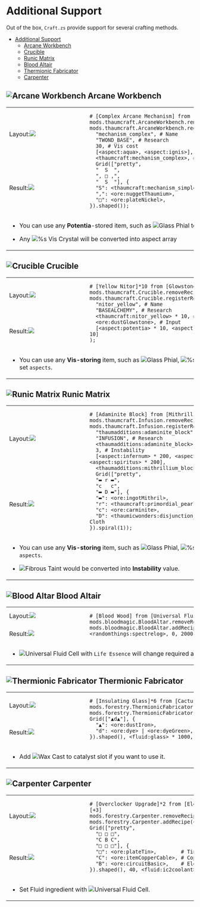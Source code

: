 # Additional Support

Out of the box, `Craft.zs` provide support for several crafting methods.

- [Additional Support](#additional-support)
  - [ Arcane Workbench](#-arcane-workbench)
  - [ Crucible](#-crucible)
  - [ Runic Matrix](#-runic-matrix)
  - [ Blood Altair](#-blood-altair)
  - [ Thermionic Fabricator](#-thermionic-fabricator)
  - [ Carpenter](#-carpenter)








## ![](https://is.gd/rwdlH4 "Arcane Workbench") Arcane Workbench

<table>
<tr >
  <td style="min-width:200px">Layout:<img src="https://i.imgur.com/G2n2JxT.png"></td>
  <td rowspan=2>

```zs
# [Complex Arcane Mechanism] from [Nickel Plate][+5]
mods.thaumcraft.ArcaneWorkbench.removeRecipe(<thaumcraft:mechanism_complex>);
mods.thaumcraft.ArcaneWorkbench.registerShapedRecipe(
  "mechanism_complex", # Name
  "TWOND_BASE", # Research
  30, # Vis cost
  [<aspect:aqua>, <aspect:ignis>],
  <thaumcraft:mechanism_complex>, # Output
  Grid(["pretty",
  "  S  ",
  "‚ □ ‚",
  "  S  "], {
  "S": <thaumcraft:mechanism_simple>, # Simple Arcane Mechanism
  "‚": <ore:nuggetThaumium>,          # Thaumium Nugget
  "□": <ore:plateNickel>,             # Nickel Plate
}).shaped());
```

  </td>
</tr>
<tr><td>Result:<img src="https://i.imgur.com/sxCBPWu.png"></td></tr>
<tr>
  <td colspan=2>

- You can use any **Potentia**-stored item, such as ![](https://is.gd/h2suAr "Glass Phial") to set `Vis cost`.
- Any ![](https://is.gd/mMysWS "%s Vis Crystal") will be converted into aspect array

  </td>
  <td>
</tr>
</table>

## ![](https://is.gd/TQRbxa "Crucible") Crucible

<table>
<tr >
  <td style="min-width:200px">Layout:<img src="https://i.imgur.com/hn3OrpH.png"></td>
  <td rowspan=2>

```zs
# [Yellow Nitor]*10 from [Glowstone Dust][+3]
mods.thaumcraft.Crucible.removeRecipe(<thaumcraft:nitor_yellow>);
mods.thaumcraft.Crucible.registerRecipe(
  "nitor_yellow", # Name
  "BASEALCHEMY", # Research
  <thaumcraft:nitor_yellow> * 10, # Output
  <ore:dustGlowstone>, # Input
  [<aspect:potentia> * 10, <aspect:ignis> * 10, <aspect:lux> * 10]
);
```

  </td>
</tr>
<tr><td>Result:<img src="https://i.imgur.com/lO9uH8q.png"></td></tr>
<tr>
  <td colspan=2>

- You can use any **Vis-storing** item, such as ![](https://is.gd/h2suAr "Glass Phial"), ![](https://is.gd/mMysWS "%s Vis Crystal") or ![](https://is.gd/8F1En9 "Warded Jar") to set `aspects`.

  </td>
  <td>
</tr>
</table>

## ![](https://is.gd/e9guy0 "Runic Matrix") Runic Matrix

<table>
<tr >
  <td style="min-width:200px">Layout:<img src="https://i.imgur.com/26od7X5.png"></td>
  <td rowspan=2>

```zs
# [Adaminite Block] from [Mithrillium Block][+8]
mods.thaumcraft.Infusion.removeRecipe(<thaumadditions:adaminite_block>);
mods.thaumcraft.Infusion.registerRecipe(
  "thaumadditions:adaminite_block", # Name
  "INFUSION", # Research
  <thaumadditions:adaminite_block>, # Output
  3, # Instability
  [<aspect:infernum> * 200, <aspect:visum> * 200, <aspect:draco> * 200, <aspect:spiritus> * 200],
  <thaumadditions:mithrillium_block>, # Central Item
  Grid(["pretty",
  "▬ r ▬",
  "c   c",
  "▬ D ▬"], {
  "▬": <ore:ingotMithril>,                        # Mana Infused Ingot
  "r": <thaumcraft:primordial_pearl>.anyDamage(), # Primordial Pearl
  "c": <ore:carminite>,                           # Carminite
  "D": <thaumicwonders:disjunction_cloth>.anyDamage(), # Disjunction Cloth
}).spiral(1));
```

  </td>
</tr>
<tr><td>Result:<img src="https://i.imgur.com/eXmPZ6w.png"></td></tr>
<tr>
  <td colspan=2>

- You can use any **Vis-storing** item, such as ![](https://is.gd/h2suAr "Glass Phial"), ![](https://is.gd/mMysWS "%s Vis Crystal") or ![](https://is.gd/8F1En9 "Warded Jar") to set `aspects`.
- ![](https://is.gd/en0juB "Fibrous Taint") would be converted into **Instability** value.

  </td>
  <td>
</tr>
</table>

## ![](https://is.gd/bqGKt0 "Blood Altar") Blood Altair

<table>
<tr >
  <td style="min-width:200px">Layout:<img src="https://i.imgur.com/TndtScD.png"></td>
  <td rowspan=2>

```zs
# [Blood Wood] from [Universal Fluid Cell][+1]
mods.bloodmagic.BloodAltar.removeRecipe(<animus:blockbloodwood>);
mods.bloodmagic.BloodAltar.addRecipe(<animus:blockbloodwood>, <randomthings:spectrelog>, 0, 2000, 20, 40);
```

  </td>
</tr>
<tr><td>Result:<img src="https://i.imgur.com/FedWwx6.png"></td></tr>
<tr>
  <td colspan=2>

- ![](https://is.gd/dB1E54 "Universal Fluid Cell") with `Life Essence` will change required amount of blood.

  </td>
  <td>
</tr>
</table>

## ![](https://is.gd/GHcxlQ "Thermionic Fabricator") Thermionic Fabricator

<table>
<tr >
  <td style="min-width:200px">Layout:<img src="https://i.imgur.com/mG5D8CO.png"></td>
  <td rowspan=2>

```zs
# [Insulating Glass]*6 from [Cactus Green][+1]
mods.forestry.ThermionicFabricator.removeRecipe(<immersiveengineering:stone_decoration:8>);
mods.forestry.ThermionicFabricator.addCast(<immersiveengineering:stone_decoration:8> * 6, Grid(["▲d▲"], {
  "▲": <ore:dustIron>,             # Pulverized Iron
  "d": <ore:dye> | <ore:dyeGreen>, # Cactus Green
}).shaped(), <fluid:glass> * 1000, <forestry:wax_cast:*>);
```

  </td>
</tr>
<tr><td>Result:<img src="https://i.imgur.com/uWYnLEP.png"></td></tr>
<tr>
  <td colspan=2>

- Add ![](https://is.gd/4y9c6k "Wax Cast") to catalyst slot if you want to use it.

  </td>
  <td>
</tr>
</table>

## ![](https://is.gd/6lQbg1 "Carpenter") Carpenter

<table>
<tr >
  <td style="min-width:200px">Layout:<img src="https://i.imgur.com/X4JUOhi.png"></td>
  <td rowspan=2>

```zs
# [Overclocker Upgrade]*2 from [Electronic Circuit][+3]
mods.forestry.Carpenter.removeRecipe(<ic2:upgrade>);
mods.forestry.Carpenter.addRecipe(<ic2:upgrade> * 2, Grid(["pretty",
  "□ □ □",
  "C B C",
  "□ □ □"], {
  "□": <ore:plateTin>,        # Tin Plate
  "C": <ore:itemCopperCable>, # Copper Cable
  "B": <ore:circuitBasic>,    # Electronic Circuit
}).shaped(), 40, <fluid:ic2coolant> * 2000);
```

  </td>
</tr>
<tr><td>Result:<img src="https://i.imgur.com/ow3Q8II.png"></td></tr>
<tr>
  <td colspan=2>

- Set Fluid ingredient with ![](https://is.gd/dB1E54 "Universal Fluid Cell").

  </td>
  <td>
</tr>
</table>
